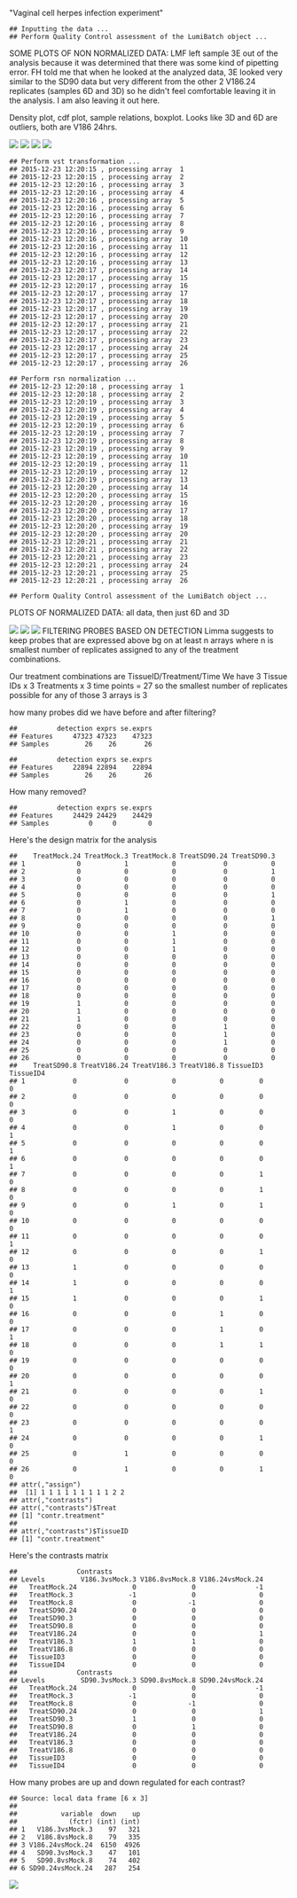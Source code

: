 "Vaginal cell herpes infection experiment"

    ## Inputting the data ...
    ## Perform Quality Control assessment of the LumiBatch object ...

SOME PLOTS OF NON NORMALIZED DATA: LMF left sample 3E out of the analysis because it was determined that there was some kind of pipetting error. FH told me that when he looked at the analyzed data, 3E looked very similar to the SD90 data but very different from the other 2 V186.24 replicates (samples 6D and 3D) so he didn't feel comfortable leaving it in the analysis. I am also leaving it out here.

Density plot, cdf plot, sample relations, boxplot. Looks like 3D and 6D are outliers, both are V186 24hrs.

![](markdown_vaginal_cell_microarray_files/figure-markdown_github/unnamed-chunk-2-1.png) ![](markdown_vaginal_cell_microarray_files/figure-markdown_github/unnamed-chunk-2-2.png) ![](markdown_vaginal_cell_microarray_files/figure-markdown_github/unnamed-chunk-2-3.png) ![](markdown_vaginal_cell_microarray_files/figure-markdown_github/unnamed-chunk-2-4.png)

    ## Perform vst transformation ...
    ## 2015-12-23 12:20:15 , processing array  1 
    ## 2015-12-23 12:20:15 , processing array  2 
    ## 2015-12-23 12:20:16 , processing array  3 
    ## 2015-12-23 12:20:16 , processing array  4 
    ## 2015-12-23 12:20:16 , processing array  5 
    ## 2015-12-23 12:20:16 , processing array  6 
    ## 2015-12-23 12:20:16 , processing array  7 
    ## 2015-12-23 12:20:16 , processing array  8 
    ## 2015-12-23 12:20:16 , processing array  9 
    ## 2015-12-23 12:20:16 , processing array  10 
    ## 2015-12-23 12:20:16 , processing array  11 
    ## 2015-12-23 12:20:16 , processing array  12 
    ## 2015-12-23 12:20:16 , processing array  13 
    ## 2015-12-23 12:20:17 , processing array  14 
    ## 2015-12-23 12:20:17 , processing array  15 
    ## 2015-12-23 12:20:17 , processing array  16 
    ## 2015-12-23 12:20:17 , processing array  17 
    ## 2015-12-23 12:20:17 , processing array  18 
    ## 2015-12-23 12:20:17 , processing array  19 
    ## 2015-12-23 12:20:17 , processing array  20 
    ## 2015-12-23 12:20:17 , processing array  21 
    ## 2015-12-23 12:20:17 , processing array  22 
    ## 2015-12-23 12:20:17 , processing array  23 
    ## 2015-12-23 12:20:17 , processing array  24 
    ## 2015-12-23 12:20:17 , processing array  25 
    ## 2015-12-23 12:20:17 , processing array  26

    ## Perform rsn normalization ...
    ## 2015-12-23 12:20:18 , processing array  1 
    ## 2015-12-23 12:20:18 , processing array  2 
    ## 2015-12-23 12:20:19 , processing array  3 
    ## 2015-12-23 12:20:19 , processing array  4 
    ## 2015-12-23 12:20:19 , processing array  5 
    ## 2015-12-23 12:20:19 , processing array  6 
    ## 2015-12-23 12:20:19 , processing array  7 
    ## 2015-12-23 12:20:19 , processing array  8 
    ## 2015-12-23 12:20:19 , processing array  9 
    ## 2015-12-23 12:20:19 , processing array  10 
    ## 2015-12-23 12:20:19 , processing array  11 
    ## 2015-12-23 12:20:19 , processing array  12 
    ## 2015-12-23 12:20:19 , processing array  13 
    ## 2015-12-23 12:20:20 , processing array  14 
    ## 2015-12-23 12:20:20 , processing array  15 
    ## 2015-12-23 12:20:20 , processing array  16 
    ## 2015-12-23 12:20:20 , processing array  17 
    ## 2015-12-23 12:20:20 , processing array  18 
    ## 2015-12-23 12:20:20 , processing array  19 
    ## 2015-12-23 12:20:20 , processing array  20 
    ## 2015-12-23 12:20:21 , processing array  21 
    ## 2015-12-23 12:20:21 , processing array  22 
    ## 2015-12-23 12:20:21 , processing array  23 
    ## 2015-12-23 12:20:21 , processing array  24 
    ## 2015-12-23 12:20:21 , processing array  25 
    ## 2015-12-23 12:20:21 , processing array  26

    ## Perform Quality Control assessment of the LumiBatch object ...

PLOTS OF NORMALIZED DATA: all data, then just 6D and 3D

![](markdown_vaginal_cell_microarray_files/figure-markdown_github/unnamed-chunk-3-1.png) ![](markdown_vaginal_cell_microarray_files/figure-markdown_github/unnamed-chunk-3-2.png) ![](markdown_vaginal_cell_microarray_files/figure-markdown_github/unnamed-chunk-3-3.png) FILTERING PROBES BASED ON DETECTION Limma suggests to keep probes that are expressed above bg on at least n arrays where n is smallest number of replicates assigned to any of the treatment combinations.

Our treatment combinations are TissueID/Treatment/Time We have 3 Tissue IDs x 3 Treatments x 3 time points = 27 so the smallest number of replicates possible for any of those 3 arrays is 3

how many probes did we have before and after filtering?

    ##          detection exprs se.exprs
    ## Features     47323 47323    47323
    ## Samples         26    26       26

    ##          detection exprs se.exprs
    ## Features     22894 22894    22894
    ## Samples         26    26       26

How many removed?

    ##          detection exprs se.exprs
    ## Features     24429 24429    24429
    ## Samples          0     0        0

Here's the design matrix for the analysis

    ##    TreatMock.24 TreatMock.3 TreatMock.8 TreatSD90.24 TreatSD90.3
    ## 1             0           1           0            0           0
    ## 2             0           0           0            0           1
    ## 3             0           0           0            0           0
    ## 4             0           0           0            0           0
    ## 5             0           0           0            0           1
    ## 6             0           1           0            0           0
    ## 7             0           1           0            0           0
    ## 8             0           0           0            0           1
    ## 9             0           0           0            0           0
    ## 10            0           0           1            0           0
    ## 11            0           0           1            0           0
    ## 12            0           0           1            0           0
    ## 13            0           0           0            0           0
    ## 14            0           0           0            0           0
    ## 15            0           0           0            0           0
    ## 16            0           0           0            0           0
    ## 17            0           0           0            0           0
    ## 18            0           0           0            0           0
    ## 19            1           0           0            0           0
    ## 20            1           0           0            0           0
    ## 21            1           0           0            0           0
    ## 22            0           0           0            1           0
    ## 23            0           0           0            1           0
    ## 24            0           0           0            1           0
    ## 25            0           0           0            0           0
    ## 26            0           0           0            0           0
    ##    TreatSD90.8 TreatV186.24 TreatV186.3 TreatV186.8 TissueID3 TissueID4
    ## 1            0            0           0           0         0         0
    ## 2            0            0           0           0         0         0
    ## 3            0            0           1           0         0         0
    ## 4            0            0           1           0         0         1
    ## 5            0            0           0           0         0         1
    ## 6            0            0           0           0         0         1
    ## 7            0            0           0           0         1         0
    ## 8            0            0           0           0         1         0
    ## 9            0            0           1           0         1         0
    ## 10           0            0           0           0         0         0
    ## 11           0            0           0           0         0         1
    ## 12           0            0           0           0         1         0
    ## 13           1            0           0           0         0         0
    ## 14           1            0           0           0         0         1
    ## 15           1            0           0           0         1         0
    ## 16           0            0           0           1         0         0
    ## 17           0            0           0           1         0         1
    ## 18           0            0           0           1         1         0
    ## 19           0            0           0           0         0         0
    ## 20           0            0           0           0         0         1
    ## 21           0            0           0           0         1         0
    ## 22           0            0           0           0         0         0
    ## 23           0            0           0           0         0         1
    ## 24           0            0           0           0         1         0
    ## 25           0            1           0           0         0         0
    ## 26           0            1           0           0         1         0
    ## attr(,"assign")
    ##  [1] 1 1 1 1 1 1 1 1 1 2 2
    ## attr(,"contrasts")
    ## attr(,"contrasts")$Treat
    ## [1] "contr.treatment"
    ## 
    ## attr(,"contrasts")$TissueID
    ## [1] "contr.treatment"

Here's the contrasts matrix

    ##               Contrasts
    ## Levels         V186.3vsMock.3 V186.8vsMock.8 V186.24vsMock.24
    ##   TreatMock.24              0              0               -1
    ##   TreatMock.3              -1              0                0
    ##   TreatMock.8               0             -1                0
    ##   TreatSD90.24              0              0                0
    ##   TreatSD90.3               0              0                0
    ##   TreatSD90.8               0              0                0
    ##   TreatV186.24              0              0                1
    ##   TreatV186.3               1              1                0
    ##   TreatV186.8               0              0                0
    ##   TissueID3                 0              0                0
    ##   TissueID4                 0              0                0
    ##               Contrasts
    ## Levels         SD90.3vsMock.3 SD90.8vsMock.8 SD90.24vsMock.24
    ##   TreatMock.24              0              0               -1
    ##   TreatMock.3              -1              0                0
    ##   TreatMock.8               0             -1                0
    ##   TreatSD90.24              0              0                1
    ##   TreatSD90.3               1              0                0
    ##   TreatSD90.8               0              1                0
    ##   TreatV186.24              0              0                0
    ##   TreatV186.3               0              0                0
    ##   TreatV186.8               0              0                0
    ##   TissueID3                 0              0                0
    ##   TissueID4                 0              0                0

How many probes are up and down regulated for each contrast?

    ## Source: local data frame [6 x 3]
    ## 
    ##           variable  down    up
    ##             (fctr) (int) (int)
    ## 1   V186.3vsMock.3    97   321
    ## 2   V186.8vsMock.8    79   335
    ## 3 V186.24vsMock.24  6150  4926
    ## 4   SD90.3vsMock.3    47   101
    ## 5   SD90.8vsMock.8    74   402
    ## 6 SD90.24vsMock.24   287   254

![](markdown_vaginal_cell_microarray_files/figure-markdown_github/unnamed-chunk-9-1.png)
